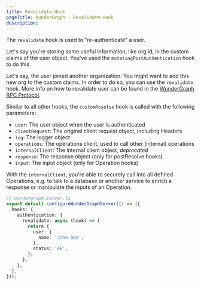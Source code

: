 ```yaml
---
title: Revalidate Hook
pageTitle: WunderGraph - Revalidate Hook
description:
---
```


The `revalidate` hook is used to "re-authenticate" a user.

Let's say you're storing some useful information,
like org id, in the custom claims of the user object.
You've used the `mutatingPostAuthentication` hook to do this.

Let's say, the user joined another organization.
You might want to add this new org to the custom claims.
In order to do so, you can use the `revalidate` hook.
More info on how to revalidate user can be found in the [WunderGraph RPC Protocol](/docs/architecture/wundergraph-rpc-protocol-explained#cookie-based-authentication).

Similar to all other hooks,
the `customResolve` hook is called with the following parameters:

- `user`: The user object when the user is authenticated
- `clientRequest`: The original client request object, including Headers
- `log`: The logger object
- `operations`: The operations client, used to call other (internal) operations
- `internalClient`: The internal client object, _deprecated_
- `response`: The response object (only for postResolve hooks)
- `input`: The input object (only for Operation hooks)

With the `internalClient`,
you're able to securely call into all defined Operations,
e.g. to talk to a database or another service to enrich a response or manipulate the inputs of an Operation.

```typescript
// wundergraph.server.ts
export default configureWunderGraphServer(() => ({
  hooks: {
    authentication: {
      revalidate: async (hook) => {
        return {
          user: {
            name: 'John Doe',
          },
          status: 'ok',
        };
      },
    },
  },
}));
```
